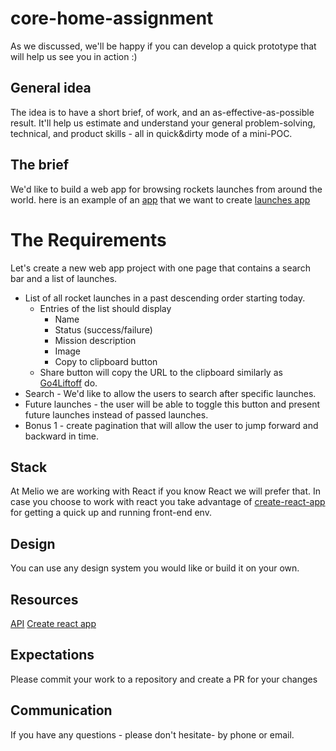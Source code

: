 # core-home-assignment
As we discussed, we'll be happy if you can develop a quick prototype that will help us see you in action :)

## General idea
The idea is to have a short brief, of work, and an as-effective-as-possible result.
It'll help us estimate and understand your general problem-solving, technical, and product skills - all in quick&dirty mode of a mini-POC.


## The brief
We'd like to build a web app for browsing rockets launches from around the world. here is an example of an [app](https://go4liftoff.com/launches) that we want to create [launches app](https://go4liftoff.com/launches)


# The Requirements
Let's create a new web app project with one page that contains a search bar and a list of launches.
- List of all rocket launches in a past descending order starting today.
  * Entries of the list should display
    *  Name
    *  Status (success/failure)
    *  Mission description
    *  Image
    *  Copy to clipboard button
  * Share button will copy the URL to the clipboard similarly as [Go4Liftoff](https://go4liftoff.com/launches) do.
- Search - We'd like to allow the users to search after specific launches.
- Future launches - the user will be able to toggle this button and present future launches instead of passed launches.
- Bonus 1 - create pagination that will allow the user to jump forward and backward in time.


## Stack
At Melio we are working with React if you know React we will prefer that.
In case you choose to work with react you take advantage of [create-react-app](https://reactjs.org/docs/create-a-new-react-app.html) for getting a quick up and running front-end env.

## Design
You can use any design system you would like or build it on your own.

## Resources
[API](https://thespacedevs.com/llapi)
[Create react app](https://reactjs.org/docs/create-a-new-react-app.html)

## Expectations
Please commit your work to a repository and create a PR for your changes 

## Communication
If you have any questions - please don't hesitate- by phone or email.
